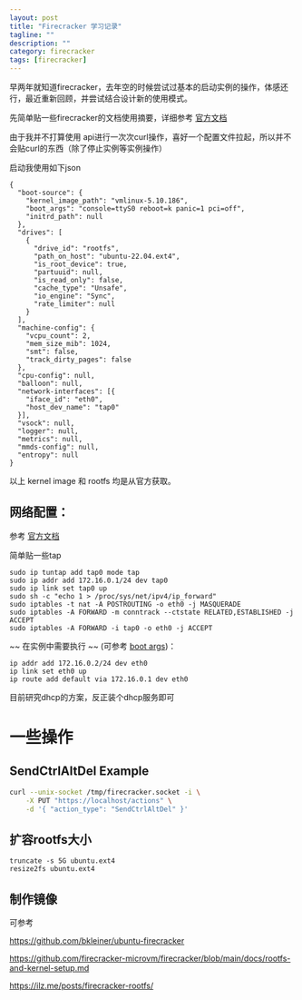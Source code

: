 ```yaml
---
layout: post
title: "Firecracker 学习记录"
tagline: ""
description: ""
category: firecracker
tags: [firecracker]
---
```


早两年就知道firecracker，去年空的时候尝试过基本的启动实例的操作，体感还行，最近重新回顾，并尝试结合设计新的使用模式。

先简单贴一些firecracker的文档使用摘要，详细参考 [官方文档](https://github.com/firecracker-microvm/firecracker/tree/main/docs)

由于我并不打算使用 api进行一次次curl操作，喜好一个配置文件拉起，所以并不会贴curl的东西（除了停止实例等实例操作）

启动我使用如下json

```
{
  "boot-source": {
    "kernel_image_path": "vmlinux-5.10.186",
    "boot_args": "console=ttyS0 reboot=k panic=1 pci=off",
    "initrd_path": null
  },
  "drives": [
    {
      "drive_id": "rootfs",
      "path_on_host": "ubuntu-22.04.ext4",
      "is_root_device": true,
      "partuuid": null,
      "is_read_only": false,
      "cache_type": "Unsafe",
      "io_engine": "Sync",
      "rate_limiter": null
    }
  ],
  "machine-config": {
    "vcpu_count": 2,
    "mem_size_mib": 1024,
    "smt": false,
    "track_dirty_pages": false
  },
  "cpu-config": null,
  "balloon": null,
  "network-interfaces": [{
    "iface_id": "eth0",
    "host_dev_name": "tap0"
  }],
  "vsock": null,
  "logger": null,
  "metrics": null,
  "mmds-config": null,
  "entropy": null
}
```
以上 kernel image 和 rootfs 均是从官方获取。

## 网络配置：
参考 [官方文档](https://github.com/firecracker-microvm/firecracker/blob/main/docs/network-setup.md)

简单贴一些tap
```
sudo ip tuntap add tap0 mode tap
sudo ip addr add 172.16.0.1/24 dev tap0
sudo ip link set tap0 up
sudo sh -c "echo 1 > /proc/sys/net/ipv4/ip_forward"
sudo iptables -t nat -A POSTROUTING -o eth0 -j MASQUERADE
sudo iptables -A FORWARD -m conntrack --ctstate RELATED,ESTABLISHED -j ACCEPT
sudo iptables -A FORWARD -i tap0 -o eth0 -j ACCEPT
```
~~ 在实例中需要执行 ~~ (可参考 [boot args](https://access.redhat.com/documentation/en-us/red_hat_enterprise_linux/7/html/networking_guide/sec-configuring_ip_networking_from_the_kernel_command_line))：
```
ip addr add 172.16.0.2/24 dev eth0
ip link set eth0 up
ip route add default via 172.16.0.1 dev eth0
```
目前研究dhcp的方案，反正装个dhcp服务即可

# 一些操作
## SendCtrlAltDel Example

```bash
curl --unix-socket /tmp/firecracker.socket -i \
    -X PUT "https://localhost/actions" \
    -d '{ "action_type": "SendCtrlAltDel" }'
```

## 扩容rootfs大小
```
truncate -s 5G ubuntu.ext4
resize2fs ubuntu.ext4
```

## 制作镜像
可参考 

<https://github.com/bkleiner/ubuntu-firecracker>

<https://github.com/firecracker-microvm/firecracker/blob/main/docs/rootfs-and-kernel-setup.md>

<https://ilz.me/posts/firecracker-rootfs/>
